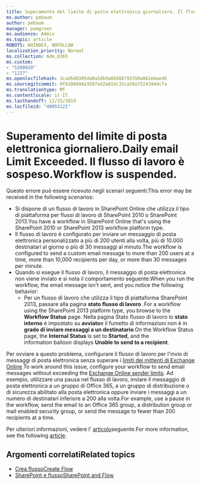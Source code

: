 ```yaml
---
title: Superamento del limite di posta elettronica giornaliero. Il flusso di lavoro è sospeso.
ms.author: pebaum
author: pebaum
manager: pamgreen
ms.audience: Admin
ms.topic: article
ROBOTS: NOINDEX, NOFOLLOW
localization_priority: Normal
ms.collection: Adm_O365
ms.custom:
- "5200020"
- "1227"
ms.openlocfilehash: 3cad5d8305da0a5db9a85888793350a062e6aed6
ms.sourcegitcommit: 0f0186044a3597e42ad14c32ca58e7224344dcfa
ms.translationtype: MT
ms.contentlocale: it-IT
ms.lasthandoff: 12/15/2019
ms.locfileid: "40053121"
---
```

# <a name="daily-email-limit-exceeded-workflow-is-suspended"></a><span data-ttu-id="84bcb-103">Superamento del limite di posta elettronica giornaliero.</span><span class="sxs-lookup"><span data-stu-id="84bcb-103">Daily email Limit Exceeded.</span></span> <span data-ttu-id="84bcb-104">Il flusso di lavoro è sospeso.</span><span class="sxs-lookup"><span data-stu-id="84bcb-104">Workflow is suspended.</span></span>

<span data-ttu-id="84bcb-105">Questo errore può essere ricevuto negli scenari seguenti:</span><span class="sxs-lookup"><span data-stu-id="84bcb-105">This error may be received in the following scenarios:</span></span>

- <span data-ttu-id="84bcb-106">Si dispone di un flusso di lavoro in SharePoint Online che utilizza il tipo di piattaforma per flussi di lavoro di SharePoint 2010 o SharePoint 2013.</span><span class="sxs-lookup"><span data-stu-id="84bcb-106">You have a workflow in SharePoint Online that's using the SharePoint 2010 or SharePoint 2013 workflow platform type.</span></span>
- <span data-ttu-id="84bcb-107">Il flusso di lavoro è configurato per inviare un messaggio di posta elettronica personalizzato a più di 200 utenti alla volta, più di 10.000 destinatari al giorno o più di 30 messaggi al minuto.</span><span class="sxs-lookup"><span data-stu-id="84bcb-107">The workflow is configured to send a custom email message to more than 200 users at a time, more than 10,000 recipients per day, or more than 30 messages per minute.</span></span>
- <span data-ttu-id="84bcb-108">Quando si esegue il flusso di lavoro, il messaggio di posta elettronica non viene inviato e si nota il comportamento seguente:</span><span class="sxs-lookup"><span data-stu-id="84bcb-108">When you run the workflow, the email message isn't sent, and you notice the following behavior:</span></span>
    - <span data-ttu-id="84bcb-109">Per un flusso di lavoro che utilizza il tipo di piattaforma SharePoint 2013, passare alla pagina **stato flusso di lavoro** .</span><span class="sxs-lookup"><span data-stu-id="84bcb-109">For a workflow using the SharePoint 2013 platform type, you browse to the **Workflow Status** page.</span></span> <span data-ttu-id="84bcb-110">Nella pagina Stato flusso di lavoro lo **stato interno** è impostato su **avviato**e il fumetto di informazioni non è in **grado di inviare messaggi a un destinatario**.</span><span class="sxs-lookup"><span data-stu-id="84bcb-110">On the Workflow Status page, the **Internal Status** is set to **Started**, and the information balloon displays **Unable to send to a recipient**.</span></span>

<span data-ttu-id="84bcb-111">Per ovviare a questo problema, configurare il flusso di lavoro per l'invio di messaggi di posta elettronica senza superare i [limiti dei mittenti di Exchange Online](https://docs.microsoft.com/office365/servicedescriptions/exchange-online-service-description/exchange-online-limits#recipientlimits).</span><span class="sxs-lookup"><span data-stu-id="84bcb-111">To work around this issue, configure your workflow to send email messages without exceeding the [Exchange Online sender limits](https://docs.microsoft.com/office365/servicedescriptions/exchange-online-service-description/exchange-online-limits#recipientlimits).</span></span> <span data-ttu-id="84bcb-112">Ad esempio, utilizzare una pausa nel flusso di lavoro, inviare il messaggio di posta elettronica a un gruppo di Office 365, a un gruppo di distribuzione o di sicurezza abilitato alla posta elettronica oppure inviare i messaggi a un numero di destinatari inferiore a 200 alla volta.</span><span class="sxs-lookup"><span data-stu-id="84bcb-112">For example, use a pause in the workflow, send the email to an Office 365 group, a distribution group or mail enabled security group, or send the message to fewer than 200 recipients at a time.</span></span>


<span data-ttu-id="84bcb-113">Per ulteriori informazioni, vedere l' [articolo](https://support.microsoft.com/help/3150442/daily-email-limit-has-exceeded-and-your-workflow-has-been-suspended-or)seguente.</span><span class="sxs-lookup"><span data-stu-id="84bcb-113">For more information, see the following [article](https://support.microsoft.com/help/3150442/daily-email-limit-has-exceeded-and-your-workflow-has-been-suspended-or).</span></span>

## <a name="related-topics"></a><span data-ttu-id="84bcb-114">Argomenti correlati</span><span class="sxs-lookup"><span data-stu-id="84bcb-114">Related topics</span></span>
- [<span data-ttu-id="84bcb-115">Crea flusso</span><span class="sxs-lookup"><span data-stu-id="84bcb-115">Create Flow</span></span>](https://support.office.com/article/Create-a-flow-for-a-list-or-library-in-SharePoint-Online-or-OneDrive-for-Business-a9c3e03b-0654-46af-a254-20252e580d01) 
- [<span data-ttu-id="84bcb-116">SharePoint e flusso</span><span class="sxs-lookup"><span data-stu-id="84bcb-116">SharePoint and Flow</span></span>](https://flow.microsoft.com/blog/sharepoint-and-flow/) 